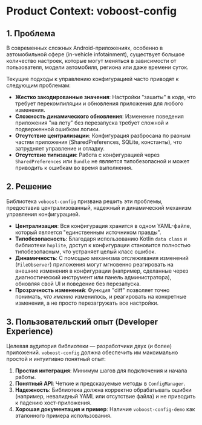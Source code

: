 # Product Context: voboost-config

## 1. Проблема

В современных сложных Android-приложениях, особенно в автомобильной сфере (in-vehicle infotainment), существует большое количество настроек, которые могут меняться в зависимости от пользователя, модели автомобиля, региона или даже времени суток.

Текущие подходы к управлению конфигурацией часто приводят к следующим проблемам:
*   **Жестко закодированные значения**: Настройки "зашиты" в коде, что требует перекомпиляции и обновления приложения для любого изменения.
*   **Сложность динамического обновления**: Изменение поведения приложения "на лету" без перезапуска требует сложной и подверженной ошибкам логики.
*   **Отсутствие централизации**: Конфигурация разбросана по разным частям приложения (SharedPreferences, SQLite, константы), что затрудняет управление и отладку.
*   **Отсутствие типизации**: Работа с конфигурацией через `SharedPreferences` или `Bundle` не является типобезопасной и может приводить к ошибкам во время выполнения.

## 2. Решение

Библиотека `voboost-config` призвана решить эти проблемы, предоставив централизованный, надежный и динамический механизм управления конфигурацией.

*   **Централизация**: Вся конфигурация хранится в одном YAML-файле, который является "единственным источником правды".
*   **Типобезопасность**: Благодаря использованию Kotlin `data class` и библиотеки `hoplite`, доступ к конфигурации становится полностью типобезопасным, что устраняет целый класс ошибок.
*   **Динамичность**: С помощью механизма отслеживания изменений (`FileObserver`) приложения могут мгновенно реагировать на внешние изменения в конфигурации (например, сделанные через диагностический инструмент или панель администратора), обновляя свой UI и поведение без перезапуска.
*   **Прозрачность изменений**: Функция "diff" позволяет точно понимать, *что именно* изменилось, и реагировать на конкретные изменения, а не просто перезагружать все настройки.

## 3. Пользовательский опыт (Developer Experience)

Целевая аудитория библиотеки — разработчики двух (и более) приложений. `voboost-config` должна обеспечить им максимально простой и интуитивно понятный опыт:
1.  **Простая интеграция**: Минимум шагов для подключения и начала работы.
2.  **Понятный API**: Четкие и предсказуемые методы в `ConfigManager`.
3.  **Надежность**: Библиотека должна корректно обрабатывать ошибки (например, невалидный YAML или отсутствие файла) и не приводить к падению хост-приложения.
4.  **Хорошая документация и пример**: Наличие `voboost-config-demo` как эталонного примера использования.